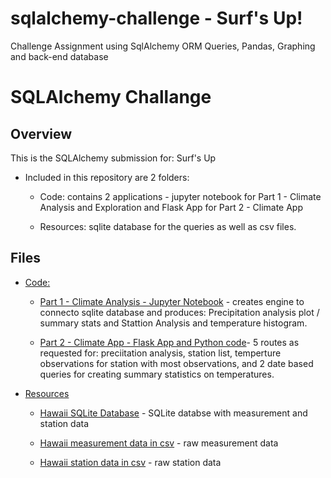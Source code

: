 # sqlalchemy-challenge - Surf's Up!
Challenge Assignment using SqlAlchemy ORM Queries, Pandas, Graphing and back-end database

# SQLAlchemy Challange  

## Overview

This is the SQLAlchemy submission for: Surf's Up 

* Included in this repository are 2 folders:  
   
  * Code: contains 2 applications - jupyter notebook for Part 1 - Climate Analysis and Exploration and Flask App for Part 2 - Climate App
  
  * Resources: sqlite database for the queries as well as csv files.  
  

## Files

* [Code:](Code)  

  * [Part 1 - Climate Analysis - Jupyter Notebook](Code/climate_analysis.ipynb) - creates engine to connecto sqlite database and produces: Precipitation analysis plot / summary stats and  Stattion Analysis and temperature histogram.

  * [Part 2 - Climate App - Flask App and Python code](Code/ClimateApp.py)- 5 routes as requested for: preciitation analysis, station list, temperture observations for station with most observations, and 2 date based queries for creating summary statistics on temperatures.  
 
 
* [Resources](resources)
  
  * [Hawaii SQLite Database](Resources/hawaii.sqlite) - SQLite databse with measurement and station data  

  * [Hawaii measurement data in csv](Resources/hawaii_measurements.csv) - raw measurement data 

  * [Hawaii station data in csv](Resources/hawaii_stations.csv) - raw station data 
	
